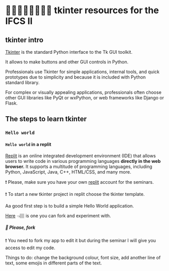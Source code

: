 # 👩🏻‍💻👩‍💻👩🏿‍💻 tkinter resources for the IFCS II

## tkinter intro

[Tkinter](https://docs.python.org/3/library/tkinter.html) is the standard Python interface to the Tk GUI toolkit.

It allows to make buttons and other GUI controls in Python.

Professionals use Tkinter for simple applications, internal tools, and quick prototypes due to simplicity and because it is included with Python
standard library.

For complex or visually appealing applications, professionals often choose other GUI libraries like PyQt or wxPython, or web frameworks like Django or Flask.

## The steps to learn tkinter

### `Hello world`

#### `Hello world` in a replit

[Replit](https://replit.com/) is an online integrated development environment (IDE) that allows users to write code in various programming languages **directly in the web browser.** It supports a multitude of programming languages, including Python, JavaScript, Java, C++, HTML/CSS, and many more.

❗ Please, make sure you have your own [replit](https://replit.com) account for the seminars.

❗ To start a new tkinter project in replit choose the tkinter template.

Aa good first step is to build a simple Hello World application.

[Here](https://replit.com/@missPunter/intro-tkinter-ifcs2#main.py) 👈🏽 is one you can fork and experiment with.

##### 🍴 Please, fork

❗ You need to fork  my app to edit it but during the seminar I will give you access to edit my code.

Things to do: change the background colour, font size, add another line of text, some emojis in different parts of the text.

